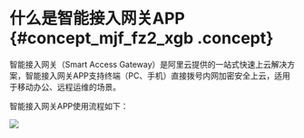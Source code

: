 # 什么是智能接入网关APP {#concept_mjf_fz2_xgb .concept}

智能接入网关（Smart Access Gateway）是阿里云提供的一站式快速上云解决方案，智能接入网关APP支持终端（PC、手机）直接拨号内网加密安全上云，适用于移动办公、远程运维的场景。

智能接入网关APP使用流程如下：

![](http://static-aliyun-doc.oss-cn-hangzhou.aliyuncs.com/assets/img/131355/156871462650802_zh-CN.png)


